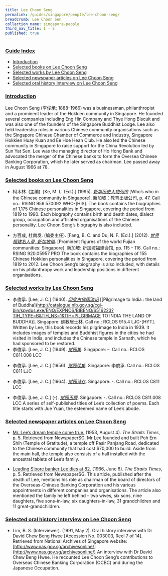 ```yaml
---
title: Lee Choon Seng
permalink: /guides/singapore/people/lee-choon-seng/
breadcrumb: Lee Choon Sen
collection_name: singapore-people
third_nav_title: I - S
published: true
---
```


### <u>Guide Index</u>

* [Introduction](#introduction)
* [Selected books on Lee Choon Seng](#selected-books-on-lee-choon-seng)
* [Selected works by Lee Choon Seng](#selected-works-by-lee-choon-seng)
* [Selected newspaper articles on Lee Choon Seng](#selected-newspaper-articles-on-lee-choon-seng)
* [Selected oral history interview on Lee Choon Seng](#selected-oral-history-interview-on-lee-choon-seng)

### <u>Introduction</u>

Lee Choon Seng (李俊承; 1888–1966) was a businessman, philanthropist and a prominent leader of the Hokkien community in Singapore. He founded several companies including Eng Hin Company and Thye Hong Biscuit and was also one of the founders of the Singapore Buddhist Lodge. Lee also held leadership roles in various Chinese community organisations such as the Singapore Chinese Chamber of Commerce and Industry, Singapore Hokkien Huay Kuan and Ee Hoe Hean Club. He also led the Chinese community in Singapore to raise support for the China Revolution led by Sun Yat Sen. Lee was the managing director of Ho Hong Bank and advocated the merger of the Chinese banks to form the Oversea Chinese Banking Corporation, which he later served as chairman. Lee passed away in August 1966 at 78.

 

### <u>Selected books on Lee Choon Seng</u>

* 柯木林. (主编). [Ke, M. L. (Ed.).] (1995). [*新华历史人物列传*](http://eservice.nlb.gov.sg/item_holding_s.aspx?bid=85400628) [Who’s who in the Chinese community in Singapore]. 新加坡：教育出版公司, p. 47.
Call no.: RSING 959.570092 WHO-[HIS].
The book contains the biographies of 1,175 Chinese personalities in Singapore, covering the period from 1819 to 1990. Each biography contains birth and death dates, dialect group, occupation and affiliated organisations of the Chinese personality. Lee Choon Seng’s biography is also included.


* 方百成, 杜南发. (编委主任). [Fang, B. C. and Du, N. F. (Ed.).] (2012). [*世界福建名人录, 新加坡编*](http://eservice.nlb.gov.sg/item_holding_s.aspx?bid=200125706). [Prominent figures of the world Fujian communities: Singapore]. 新加坡: 新加坡福建会馆, pp. 115 – 116.
Call no.: RSING 920.05957 PRO
The book contains the biographies of 155 Chinese Hokkien personalities in Singapore, covering the period from 1819 to 2012. Lee Choon Seng’s biography is also included, with details on his philanthropy work and leadership positions in different organisations.

### <u>Selected works by Lee Choon Seng</u>

* 李俊承. [Lee, J. C.] (1940). [*印度古佛国游记*](http://eservice.nlb.gov.sg/item_holding_s.aspx?bid=12688442) [[Pilgrimage to India : the land of Buddha](http://catalogue.nlb.gov.sg/cgi-bin/spydus.exe/ENQ/EXPNOS/BIBENQ/6516223?TIH_TYPE=B&TIH_NS=1&TIH=PILGRIMAGE TO INDIA THE LAND OF BUDDHA)].
  Singapore: 佛教居士林.
  Call no.: RCLOS 915.4 LJC-[HYT].
  Written by Lee, this book records his pilgrimage to India in 1939. It includes images of temples and Buddhist figures in the cities he had visited in India, and includes the Chinese temple in Sarnath, which he had sponsored to be restored.
* 李俊承. [Lee, J. C.] (1949). [*觉园集*](http://eservice.nlb.gov.sg/item_holding_s.aspx?bid=84551656). Singapore: –.
  Call no.: RCLOS C811.008 LCC 

- 李俊承. [Lee, J. C.] (1956). [*觉园续集*](http://eservice.nlb.gov.sg/item_holding_s.aspx?bid=12696590). Singapore: 李俊承.
  Call no.: RCLOS C811 LJC
- 李俊承. [Lee, J. C.] (1964). [*觉园诗存*](http://eservice.nlb.gov.sg/item_holding_s.aspx?bid=84550061). Singapore: -.
  Call no.: RCLOS C811 LCC 

- 李俊承. [Lee, J. C.] (-). [*觉园玉屑*](http://eservice.nlb.gov.sg/item_holding_s.aspx?bid=84551520). Singapore: -.
  Call no.: RCLOS C811.008 LCC
  A series of self-published titles of Lee’s collection of poems. Each title starts with Jue Yuan, the esteemed name of Lee’s abode.

### <u>Selected newspaper articles on Lee Choon Seng</u>

* [Mr. Lee’s dream temple come true.](http://eresources.nlb.gov.sg/newspapers/Digitised/Article/straitstimes19530804-1.2.72) (1953, August 4). *The Straits Times*, p. 5. Retrieved from NewspaperSG.
Mr Lee founded and built Poh Ern Shih (Temple of Gratitude), a temple off Pasir Panjang Road, dedicated to the Chinese community that had cost $70,000 to build. Aside from the main hall, the temple also consists of a hall installed with the ancestral tablets of Lee’s family.


* [Leading S’pore banker Lee dies at 82.](http://eresources.nlb.gov.sg/newspapers/Digitised/Article/straitstimes19660606-1.2.38) (1966, June 6). *The Straits Times*, p. 5. Retrieved from NewspaperSG.
This article, published after the death of Lee, mentions his role as chairman of the board of directors of the Overseas-Chinese Banking Corporation and his various appointments in different companies and organisations. The article also mentioned the family he left behind – two wives, six sons, nine daughters, five sons-in-law, six daughters-in-law, 31 grandchildren and 11 great-grandchildren.


### <u>Selected oral history interview on Lee Choon Seng</u>

* Lim, B. S. (Interviewer). (1991, May 2). Oral history interview with Dr David Chew Beng Hwee [Accession No. 003003, Reel 7 of 14]. Retrieved from National Archives of Singapore website: [http://www.nas.gov.sg/archivesonline/](http://www.nas.gov.sg/archivesonline/)
An interview with Dr David Chew Beng Hwee. He recounted Lee Choon Seng’s contributions to Overseas Chinese Banking Corporation (OCBC) and during the Japanese Occupation.